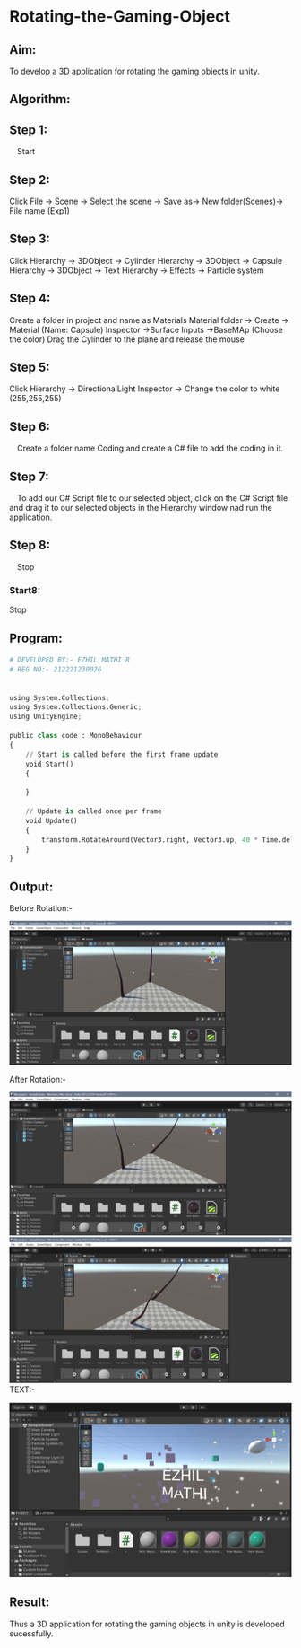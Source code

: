 # Rotating-the-Gaming-Object

## Aim:
To develop a 3D application for rotating the gaming objects in unity.
## Algorithm:
## Step 1:
 Start

## Step 2:
Click File -> Scene -> Select the scene -> Save as-> New folder(Scenes)-> File name (Exp1)
## Step 3:
Click Hierarchy -> 3DObject -> Cylinder
Hierarchy -> 3DObject -> Capsule
Hierarchy -> 3DObject -> Text
Hierarchy -> Effects -> Particle system
## Step 4:
Create a folder in project and name as Materials
Material folder -> Create -> Material (Name: Capsule)
Inspector ->Surface Inputs ->BaseMAp (Choose the color)
Drag the Cylinder to the plane and release the mouse
## Step 5:
Click Hierarchy -> DirectionalLight
Inspector -> Change the color to white (255,255,255)
## Step 6:
 Create a folder name Coding and create a C# file to add the coding in it.

## Step 7:
 To add our C# Script file to our selected object, click on the C# Script file and drag it to our selected objects in the Hierarchy window nad run the application.

## Step 8:
 Stop

### Start8:
Stop

## Program:

```py
# DEVELOPED BY:- EZHIL MATHI R
# REG NO:- 212221230026


using System.Collections;
using System.Collections.Generic;
using UnityEngine;

public class code : MonoBehaviour
{
    // Start is called before the first frame update
    void Start()
    {

    }

    // Update is called once per frame
    void Update()
    {
        transform.RotateAround(Vector3.right, Vector3.up, 40 * Time.deltaTime);
    }
}

```


## Output:

Before Rotation:-

![OUTPUT](1.png)

After Rotation:-

![OUTPUT](2.png)
![OUTPUT](3.png)
TEXT:-

![OUTPUT](4.png)
## Result:
Thus a 3D application for rotating the gaming objects in unity is developed sucessfully.